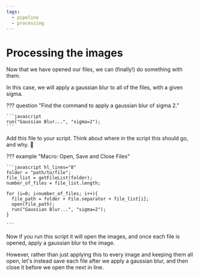 ```yaml
---
tags:
  - pipeline
  - processing
---
```

# Processing the images

Now that we have opened our files, we can (finally!) do something with them.

In this case, we will apply a gaussian blur to all of the files, with a given
sigma.

??? question  "Find the command to apply a gaussian blur of sigma 2."

    ```javascript
    run("Gaussian Blur...", "sigma=2");
    ```

Add this file to your script. Think about where in the script this should go,
and why. :thinking:

??? example "Macro: Open, Save and Close Files"

    ```javascript hl_lines="8"
    folder = "path/to/file";
    file_list = getFileList(folder);
    number_of_files = file_list.length;

    for (i=0; i<number_of_files; i++){
      file_path = folder + File.separator + file_list[i];
      open(file_path);
      run("Gaussian Blur...", "sigma=2");
    }

    ```

Now if you run this script it will open the images, and once each file is
opened, apply a gaussian blur to the image.

However, rather than just applying this to every image and keeping them all
open, let's instead save each file after we apply a gaussian blur, and then
close it before we open the next in line.
